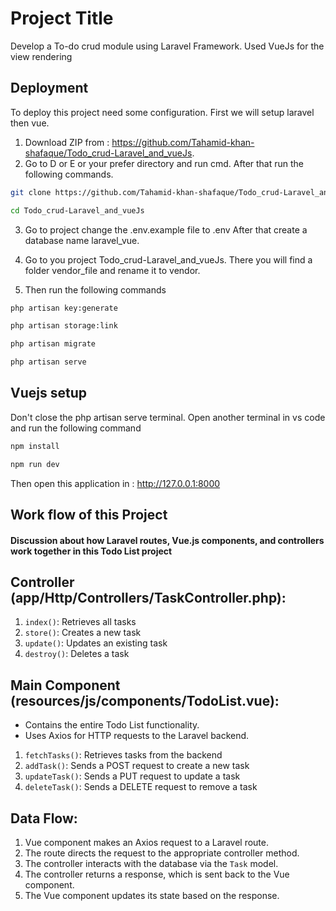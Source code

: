 
# Project Title

Develop a To-do crud module using Laravel Framework. Used VueJs for the view rendering 


## Deployment

To deploy this project need some configuration. First we will setup laravel then vue.

1.  Download ZIP from : https://github.com/Tahamid-khan-shafaque/Todo_crud-Laravel_and_vueJs.
2.  Go to D or E or your prefer directory and run cmd. After that run the following commands.                     

```bash
git clone https://github.com/Tahamid-khan-shafaque/Todo_crud-Laravel_and_vueJs.git
```
```bash
cd Todo_crud-Laravel_and_vueJs
```
3. Go to project change the .env.example file to .env After that create a database name 
laravel_vue. 

4. Go to you project Todo_crud-Laravel_and_vueJs. There you will find a folder vendor_file and rename it to vendor.

5. Then run the following commands

```bash
php artisan key:generate
```
```bash
php artisan storage:link
```
```bash 
php artisan migrate
```
```bash
php artisan serve
```
## Vuejs setup
Don't close the php artisan serve terminal. Open another terminal in vs code and run the following command 

```bash
npm install
```

```bash
npm run dev
```
Then open this application in : http://127.0.0.1:8000


## Work flow of this Project

#### Discussion about how Laravel routes, Vue.js components, and controllers work together in this Todo List project

## Controller (app/Http/Controllers/TaskController.php):

1. `index()`: Retrieves all tasks
2. `store()`: Creates a new task
3. `update()`: Updates an existing task
4. `destroy()`: Deletes a task



## Main Component (resources/js/components/TodoList.vue):
- Contains the entire Todo List functionality.
- Uses Axios for HTTP requests to the Laravel backend.

1. `fetchTasks()`: Retrieves tasks from the backend
2. `addTask()`: Sends a POST request to create a new task
3. `updateTask()`: Sends a PUT request to update a task
4. `deleteTask()`: Sends a DELETE request to remove a task

## Data Flow:

1. Vue component makes an Axios request to a Laravel route.
2. The route directs the request to the appropriate controller method.
3. The controller interacts with the database via the `Task` model.
4. The controller returns a response, which is sent back to the Vue component.
5. The Vue component updates its state based on the response.

